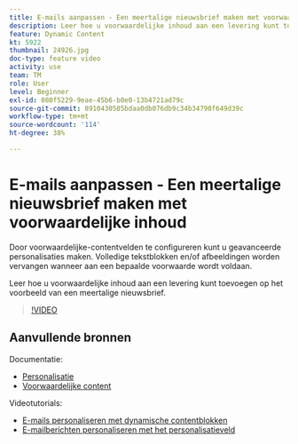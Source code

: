 ```yaml
---
title: E-mails aanpassen - Een meertalige nieuwsbrief maken met voorwaardelijke inhoud
description: Leer hoe u voorwaardelijke inhoud aan een levering kunt toevoegen op het voorbeeld van een meertalige nieuwsbrief.
feature: Dynamic Content
kt: 5922
thumbnail: 24926.jpg
doc-type: feature video
activity: use
team: TM
role: User
level: Beginner
exl-id: 080f5229-9eae-45b6-b0e0-13b4721ad79c
source-git-commit: 8910430585bdaa0db076db9c34b34798f649d39c
workflow-type: tm+mt
source-wordcount: '114'
ht-degree: 38%

---
```


# E-mails aanpassen - Een meertalige nieuwsbrief maken met voorwaardelijke inhoud

Door voorwaardelijke-contentvelden te configureren kunt u geavanceerde personalisaties maken. Volledige tekstblokken en/of afbeeldingen worden vervangen wanneer aan een bepaalde voorwaarde wordt voldaan.

Leer hoe u voorwaardelijke inhoud aan een levering kunt toevoegen op het voorbeeld van een meertalige nieuwsbrief.

>[!VIDEO](https://video.tv.adobe.com/v/24926?quality=12)

## Aanvullende bronnen

Documentatie:

* [Personalisatie](https://experienceleague.adobe.com/docs/campaign-classic/using/sending-messages/personalizing-deliveries/about-personalization.html?lang=en)
* [Voorwaardelijke content](https://experienceleague.adobe.com/docs/campaign-classic/using/sending-messages/personalizing-deliveries/conditional-content.html?lang=en)

Videotutorials:

* [E-mails personaliseren met dynamische contentblokken](/help/sending-messages/email-channel/personalization-with-dynamic-content-blocks.md)
* [E-mailberichten personaliseren met het personalisatieveld](/help/sending-messages/email-channel/personalizing-emails-using-personalization-fields.md)
